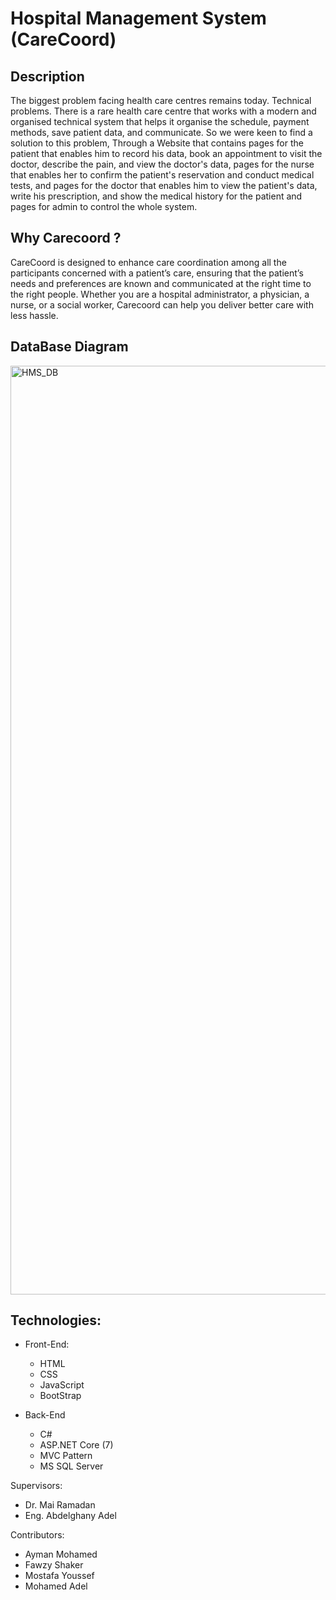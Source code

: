 # Hospital Management System (CareCoord)
## Description
The biggest problem facing health care centres remains today. Technical problems. There is a rare health care centre that works with a modern and organised technical system that helps it organise the schedule, payment methods, save patient data, and communicate. So we were keen to find a solution to this problem, Through a Website that contains pages for the patient that enables him to record his data, book an appointment to visit the doctor, describe the pain, and view the doctor's data, pages for the nurse that enables her to confirm the patient's reservation and conduct medical tests, and pages for the doctor that enables him to view the patient's data, write his prescription, and show the medical history for the patient and pages for admin to control the whole system.

## Why Carecoord ?
CareCoord is designed to enhance care coordination among all the participants concerned with a patient’s care, ensuring that the patient’s needs and preferences are known and communicated at the right time to the right people. Whether you are a hospital administrator, a physician, a nurse, or a social worker, Carecoord can help you deliver better care with less hassle.

## DataBase Diagram 
<img width="1486" alt="HMS_DB" src="https://github.com/Mohamed-Adel23/Hospital-Management-System/assets/119868046/0a3367c8-d287-4b06-a591-0ac2c6ee981e">

## Technologies:
- Front-End:
    - HTML
    - CSS
    - JavaScript
    - BootStrap

- Back-End
    - C#
    - ASP.NET Core (7)
    - MVC Pattern
    - MS SQL Server


Supervisors:
  - Dr. Mai Ramadan
  - Eng. Abdelghany Adel

Contributors:
  - Ayman Mohamed 
  - Fawzy Shaker
  - Mostafa Youssef
  - Mohamed Adel
